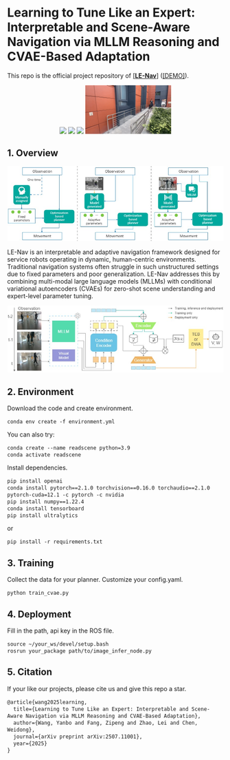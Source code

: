 # Learning to Tune Like an Expert: Interpretable and Scene-Aware Navigation via MLLM Reasoning and CVAE-Based Adaptation

This repo is the official project repository of [\[**LE-Nav**\]](https://arxiv.org/pdf/2507.11001) ([\[DEMO\]](https://drive.google.com/file/d/1_XVsA-nbONcEre_OyEVM9BInMulYK7_r/view?usp=sharing)).

<p align="center">
  <img src="/fig/scene1.gif" width="200"/>
  <img src="/fig/scene2.gif" width="200"/>
  <img src="/fig/scene3.gif" width="200"/>
  <img src="/fig/scene4.gif" width="200"/>
</p>

<div align="left">

## 1. Overview
![image](fig/comparison.jpg)

LE-Nav is an interpretable and adaptive navigation framework designed for service robots operating in dynamic, human-centric environments. Traditional navigation systems often struggle in such unstructured settings due to fixed parameters and poor generalization. LE-Nav addresses this by combining multi-modal large language models (MLLMs) with conditional variational autoencoders (CVAEs) for zero-shot scene understanding and expert-level parameter tuning.

![image](fig/overview.jpg)

## 2. Environment
Download the code and create environment.
```
conda env create -f environment.yml
```
You can also try:
```
conda create --name readscene python=3.9
conda activate readscene
```
Install dependencies.
```
pip install openai 
conda install pytorch==2.1.0 torchvision==0.16.0 torchaudio==2.1.0 pytorch-cuda=12.1 -c pytorch -c nvidia
pip install numpy==1.22.4
conda install tensorboard
pip install ultralytics
```
or
```
pip install -r requirements.txt
```
## 3. Training
Collect the data for your planner. Customize your config.yaml.
```
python train_cvae.py
```
## 4. Deployment
Fill in the path, api key in the ROS file.
```
source ~/your_ws/devel/setup.bash
rosrun your_package path/to/image_infer_node.py
```
## 5. Citation
If your like our projects, please cite us and give this repo a star.
```
@article{wang2025learning,
  title={Learning to Tune Like an Expert: Interpretable and Scene-Aware Navigation via MLLM Reasoning and CVAE-Based Adaptation},
  author={Wang, Yanbo and Fang, Zipeng and Zhao, Lei and Chen, Weidong},
  journal={arXiv preprint arXiv:2507.11001},
  year={2025}
}
```
